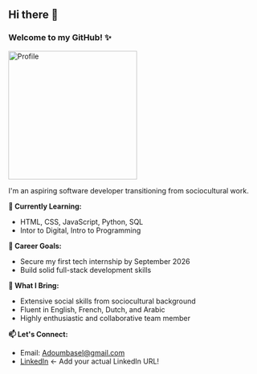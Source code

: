 ## Hi there 👋
### Welcome to my GitHub! ✨

<img width="256" height="256" alt="Profile" src="https://github.com/user-attachments/assets/a72540d2-b5f3-4e1b-a1eb-61a946728c77" />

I'm an aspiring software developer transitioning from sociocultural work. 

**🌱 Currently Learning:**
- HTML, CSS, JavaScript, Python, SQL
- Intor to Digital, Intro to Programming 

**🎯 Career Goals:**
- Secure my first tech internship by September 2026
- Build solid full-stack development skills

**💼 What I Bring:**
- Extensive social skills from sociocultural background
- Fluent in English, French, Dutch, and Arabic
- Highly enthusiastic and collaborative team member

**📫 Let's Connect:**
- Email: Adoumbasel@gmail.com
- [LinkedIn](https://www.linkedin.com/in/basel-adoum/) ← Add your actual LinkedIn URL!

